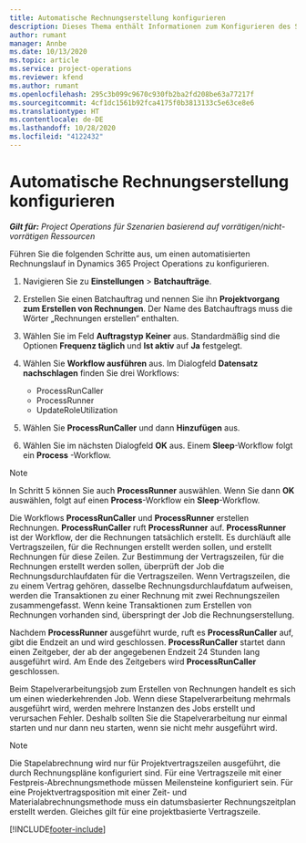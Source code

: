 ```yaml
---
title: Automatische Rechnungserstellung konfigurieren
description: Dieses Thema enthält Informationen zum Konfigurieren des Systems, damit Rechnungen automatisch generiert werden.
author: rumant
manager: Annbe
ms.date: 10/13/2020
ms.topic: article
ms.service: project-operations
ms.reviewer: kfend
ms.author: rumant
ms.openlocfilehash: 295c3b099c9670c930fb2ba2fd208be63a77217f
ms.sourcegitcommit: 4cf1dc1561b92fca4175f0b3813133c5e63ce8e6
ms.translationtype: HT
ms.contentlocale: de-DE
ms.lasthandoff: 10/28/2020
ms.locfileid: "4122432"
---
```

# <a name="configure-automatic-invoice-creation"></a>Automatische Rechnungserstellung konfigurieren

_**Gilt für:** Project Operations für Szenarien basierend auf vorrätigen/nicht-vorrätigen Ressourcen_


Führen Sie die folgenden Schritte aus, um einen automatisierten Rechnungslauf in Dynamics 365 Project Operations zu konfigurieren.

1. Navigieren Sie zu **Einstellungen** > **Batchaufträge**.
2. Erstellen Sie einen Batchauftrag und nennen Sie ihn **Projektvorgang zum Erstellen von Rechnungen**. Der Name des Batchauftrags muss die Wörter „Rechnungen erstellen“ enthalten.
3. Wählen Sie im Feld **Auftragstyp** **Keiner** aus. Standardmäßig sind die Optionen **Frequenz täglich** und **Ist aktiv** auf **Ja** festgelegt.
4. Wählen Sie **Workflow ausführen** aus. Im Dialogfeld **Datensatz nachschlagen** finden Sie drei Workflows:

    - ProcessRunCaller
    - ProcessRunner
    - UpdateRoleUtilization

5. Wählen Sie **ProcessRunCaller** und dann **Hinzufügen** aus.
6. Wählen Sie im nächsten Dialogfeld **OK** aus. Einem **Sleep**-Workflow folgt ein **Process** -Workflow.

  > [!NOTE]
  > In Schritt 5 können Sie auch **ProcessRunner** auswählen. Wenn Sie dann **OK** auswählen, folgt auf einen **Process**-Workflow ein **Sleep**-Workflow.

Die Workflows **ProcessRunCaller** und **ProcessRunner** erstellen Rechnungen. **ProcessRunCaller** ruft **ProcessRunner** auf. **ProcessRunner** ist der Workflow, der die Rechnungen tatsächlich erstellt. Es durchläuft alle Vertragszeilen, für die Rechnungen erstellt werden sollen, und erstellt Rechnungen für diese Zeilen. Zur Bestimmung der Vertragszeilen, für die Rechnungen erstellt werden sollen, überprüft der Job die Rechnungsdurchlaufdaten für die Vertragszeilen. Wenn Vertragszeilen, die zu einem Vertrag gehören, dasselbe Rechnungsdurchlaufdatum aufweisen, werden die Transaktionen zu einer Rechnung mit zwei Rechnungszeilen zusammengefasst. Wenn keine Transaktionen zum Erstellen von Rechnungen vorhanden sind, überspringt der Job die Rechnungserstellung.

Nachdem **ProcessRunner** ausgeführt wurde, ruft es **ProcessRunCaller** auf, gibt die Endzeit an und wird geschlossen. **ProcessRunCaller** startet dann einen Zeitgeber, der ab der angegebenen Endzeit 24 Stunden lang ausgeführt wird. Am Ende des Zeitgebers wird **ProcessRunCaller** geschlossen.

Beim Stapelverarbeitungsjob zum Erstellen von Rechnungen handelt es sich um einen wiederkehrenden Job. Wenn diese Stapelverarbeitung mehrmals ausgeführt wird, werden mehrere Instanzen des Jobs erstellt und verursachen Fehler. Deshalb sollten Sie die Stapelverarbeitung nur einmal starten und nur dann neu starten, wenn sie nicht mehr ausgeführt wird.

> [!NOTE]
> Die Stapelabrechnung wird nur für Projektvertragszeilen ausgeführt, die durch Rechnungspläne konfiguriert sind. Für eine Vertragszeile mit einer Festpreis-Abrechnungsmethode müssen Meilensteine konfiguriert sein. Für eine Projektvertragsposition mit einer Zeit- und Materialabrechnungsmethode muss ein datumsbasierter Rechnungszeitplan erstellt werden. Gleiches gilt für eine projektbasierte Vertragszeile.     


[!INCLUDE[footer-include](../includes/footer-banner.md)]